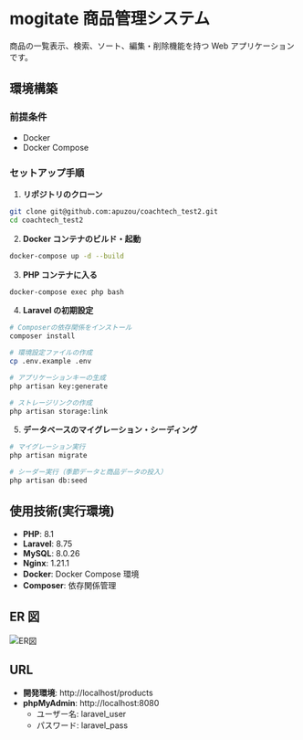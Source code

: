 # mogitate 商品管理システム

商品の一覧表示、検索、ソート、編集・削除機能を持つ Web アプリケーションです。

## 環境構築

### 前提条件

- Docker
- Docker Compose

### セットアップ手順

1. **リポジトリのクローン**

```bash
git clone git@github.com:apuzou/coachtech_test2.git
cd coachtech_test2
```

2. **Docker コンテナのビルド・起動**

```bash
docker-compose up -d --build
```

3. **PHP コンテナに入る**

```bash
docker-compose exec php bash
```

4. **Laravel の初期設定**

```bash
# Composerの依存関係をインストール
composer install

# 環境設定ファイルの作成
cp .env.example .env

# アプリケーションキーの生成
php artisan key:generate

# ストレージリンクの作成
php artisan storage:link
```

5. **データベースのマイグレーション・シーディング**

```bash
# マイグレーション実行
php artisan migrate

# シーダー実行（季節データと商品データの投入）
php artisan db:seed
```

## 使用技術(実行環境)

- **PHP**: 8.1
- **Laravel**: 8.75
- **MySQL**: 8.0.26
- **Nginx**: 1.21.1
- **Docker**: Docker Compose 環境
- **Composer**: 依存関係管理

## ER 図

![ER図](./test2_ER図.png)

## URL

- **開発環境**: http://localhost/products
- **phpMyAdmin**: http://localhost:8080
  - ユーザー名: laravel_user
  - パスワード: laravel_pass
